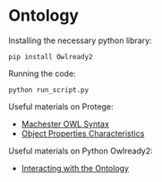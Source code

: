 # Ontology

Installing the necessary python library:
```
pip install Owlready2
```

Running the code:
```
python run_script.py
```

Useful materials on Protege:
* [Machester OWL Syntax](https://protegeproject.github.io/protege/class-expression-syntax/)
* [Object Properties Characteristics](https://protegeproject.github.io/protege/views/object-property-characteristics/)

Useful materials on Python Owlready2:
* [Interacting with the Ontology](https://pythonhosted.org/Owlready2/onto.html)

